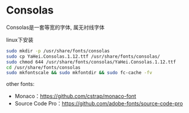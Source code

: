 # Consolas

Consolas是一套等宽的字体, 属无衬线字体

linux下安装
```sh
sudo mkdir -p /usr/share/fonts/consolas
sudo cp YaHei.Consolas.1.12.ttf /usr/share/fonts/consolas/
sudo chmod 644 /usr/share/fonts/consolas/YaHei.Consolas.1.12.ttf
cd /usr/share/fonts/consolas
sudo mkfontscale && sudo mkfontdir && sudo fc-cache -fv
```

other fonts:
+ Monaco：https://github.com/cstrap/monaco-font
+ Source Code Pro：https://github.com/adobe-fonts/source-code-pro
